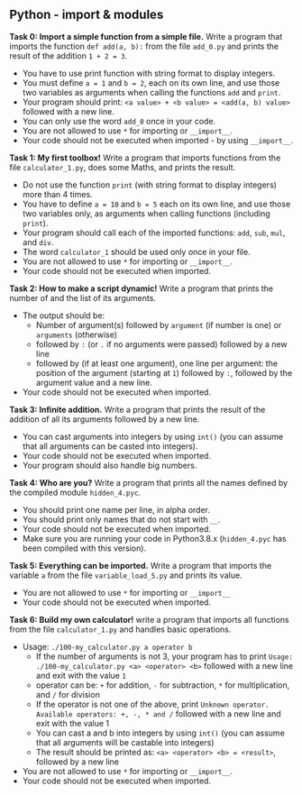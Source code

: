 ## Python - import & modules

**Task 0: Import a simple function from a simple file.**
Write a program that imports the function `def add(a, b):` from the file `add_0.py` and prints the result of the addition `1 + 2 = 3`.
- You have to use print function with string format to display integers.
- You must define `a = 1` and `b = 2`, each on its own line, and use those two variables as arguments when calling the functions `add` and `print`.
- Your program should print: `<a value> + <b value> = <add(a, b) value>` followed with a new line.
- You can only use the word `add_0` once in your code.
- You are not allowed to use `*` for importing or `__import__`.
- Your code should not be executed when imported - by using `__import__`.

**Task 1: My first toolbox!**
Write a program that imports functions from the file `calculator_1.py`, does some Maths, and prints the result.
- Do not use the function `print` (with string format to display integers) more than 4 times.
- You have to define `a = 10` and `b = 5` each on its own line, and use those two variables only, as arguments when calling functions (including `print`).
- Your program should call each of the imported functions: `add`, `sub`, `mul`, and `div`.
- The word `calculator_1` should be used only once in your file.
- You are not allowed to use `*` for importing or `__import__`.
- Your code should not be executed when imported.

**Task 2: How to make a script dynamic!**
Write a program that prints the number of and the list of its arguments.
- The output should be:
	- Number of argument(s) followed by `argument` (if number is one) or `arguments` (otherwise)
	- followed by `:` (or `.` if no arguments were passed) followed by a new line
	- followed by (if at least one argument), one line per argument: the position of the argument (starting at `1`) followed by `:`, followed by the argument value and a new line.
- Your code should not be executed when imported.

**Task 3: Infinite addition.**
Write a program that prints the result of the addition of all its arguments followed by a new line.
- You can cast arguments into integers by using `int()` (you can assume that all arguments can be casted into integers).
- Your code should not be executed when imported.
- Your program should also handle big numbers.

**Task 4: Who are you?**
Write a program that prints all the names defined by the compiled module `hidden_4.pyc`.
- You should print one name per line, in alpha order.
- You should print only names that do not start with `__`.
- Your code should not be executed when imported.
- Make sure you are running your code in Python3.8.x (`hidden_4.pyc` has been compiled with this version).

**Task 5: Everything can be imported.**
Write a program that imports the variable `a` from the file `variable_load_5.py` and prints its value.
- You are not allowed to use `*` for importing or `__import__`
- Your code should not be executed when imported.


**Task 6: Build my own calculator!**
write a program that imports all functions from the file `calculator_1.py` and handles basic operations.
- Usage: `./100-my_calculator.py a operator b`
	- If the number of arguments is not 3, your program has to print `Usage: ./100-my_calculator.py <a> <operator> <b>` followed with a new line and exit with the value `1`
	- operator can be: `+` for addition, `-` for subtraction, `*` for multiplication, and `/` for division
	- If the operator is not one of the above, print `Unknown operator. Available operators: +, -, * and /` followed with a new line and exit with the value 1
	- You can cast a and b into integers by using `int()` (you can assume that all arguments will be castable into integers)
	- The result should be printed as: `<a> <operator> <b> = <result>`, followed by a new line
- You are not allowed to use `*` for importing or `__import__`.
- Your code should not be executed when imported.
